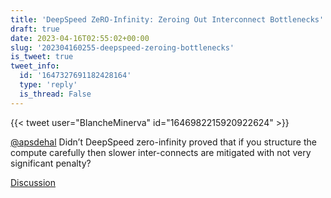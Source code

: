 ```yaml
---
title: 'DeepSpeed ZeRO-Infinity: Zeroing Out Interconnect Bottlenecks'
draft: true
date: 2023-04-16T02:55:02+00:00
slug: '202304160255-deepspeed-zeroing-bottlenecks'
is_tweet: true
tweet_info:
  id: '1647327691182428164'
  type: 'reply'
  is_thread: False
---
```




{{< tweet user="BlancheMinerva" id="1646982215920922624" >}}

[@apsdehal](https://x.com/apsdehal) Didn’t DeepSpeed zero-infinity proved that if you structure the compute carefully then slower inter-connects are mitigated with not very significant penalty?

[Discussion](https://x.com/sytelus/status/1647327691182428164)

